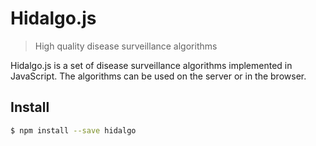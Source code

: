 # Hidalgo.js

> High quality disease surveillance algorithms

Hidalgo.js is a set of disease surveillance algorithms implemented in JavaScript. The algorithms can be used on the
server or in the browser.

## Install

```sh
$ npm install --save hidalgo
```

